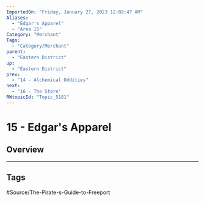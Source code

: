 ```yaml
---
ImportedOn: "Friday, January 27, 2023 12:02:47 AM"
Aliases:
  - "Edgar's Apparel"
  - "Area 15"
Category: "Merchant"
Tags:
  - "Category/Merchant"
parent:
  - "Eastern District"
up:
  - "Eastern District"
prev:
  - "14 - Alchemical Oddities"
next:
  - "16 - The Store"
RWtopicId: "Topic_5181"
---
```

# 15 - Edgar's Apparel
## Overview

---
## Tags
#Source/The-Pirate-s-Guide-to-Freeport

